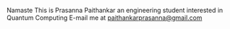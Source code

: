 Namaste 
This is Prasanna Paithankar
an engineering student interested in Quantum Computing 
E-mail me at paithankarprasanna@gmail.com
